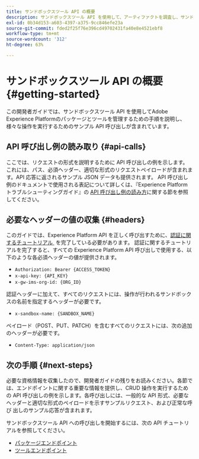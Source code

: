```yaml
---
title: サンドボックスツール API の概要
description: サンドボックスツール API を使用して、アーティファクトを調査し、サンドボックス間でサンドボックス設定のスナップショットを書き出しと読み込みを行います。 このガイドに従って、API を使用した主な操作の実行方法を学習します。
exl-id: 0b34d153-a603-4397-a375-9cc846efe23a
source-git-commit: fded2f25f76e396cd49702431fa40e8e4521ebf8
workflow-type: tm+mt
source-wordcount: '312'
ht-degree: 63%

---
```


# サンドボックスツール API の概要 {#getting-started}

この開発者ガイドでは、サンドボックスツール API を使用してAdobe Experience Platformのパッケージとツールを管理するための手順を説明し、様々な操作を実行するためのサンプル API 呼び出しが含まれています。

## API 呼び出し例の読み取り {#api-calls}

ここでは、リクエストの形式を説明するために API 呼び出しの例を示します。これには、パス、必須ヘッダー、適切な形式のリクエストペイロードが含まれます。API 応答に返されるサンプル JSON データも提供されます。 API 呼び出し例のドキュメントで使用される表記について詳しくは、『Experience Platform トラブルシューティングガイド』の [API 呼び出し例の読み方](/help/landing/troubleshooting.md#how-do-i-format-an-api-request)に関する節を参照してください。

## 必要なヘッダーの値の収集 {#headers}

このガイドでは、Experience Platform API を正しく呼び出すために、[&#x200B; 認証に関するチュートリアル &#x200B;](https://experienceleague.adobe.com/docs/experience-platform/landing/platform-apis/api-authentication.html?lang=ja) を完了している必要があります。 認証に関するチュートリアルを完了すると、すべての Experience Platform API 呼び出しで使用する、以下のような各必須ヘッダーの値が提供されます。

* `Authorization: Bearer {ACCESS_TOKEN}`
* `x-api-key: {API_KEY}`
* `x-gw-ims-org-id: {ORG_ID}`

認証ヘッダーに加えて、すべてのリクエストには、操作が行われるサンドボックスの名前を指定するヘッダーが必要です。

* `x-sandbox-name: {SANDBOX_NAME}`

ペイロード（POST、PUT、PATCH）を含むすべてのリクエストには、次の追加のヘッダーが必要です。

* `Content-Type: application/json`

## 次の手順 {#next-steps}

必要な資格情報を収集したので、開発者ガイドの残りをお読みください。各節では、エンドポイントに関する重要な情報を提供し、CRUD 操作を実行するための API 呼び出しの例を示します。各呼び出しには、一般的な API 形式、必要なヘッダーと適切な形式のペイロードを示すサンプルリクエスト、および正常な呼び 出しのサンプル応答が含まれます。

サンドボックスツール API への呼び出しを開始するには、次の API チュートリアルを参照してください。

* [パッケージエンドポイント](./packages.md)
* [ツールエンドポイント](./tools.md)
